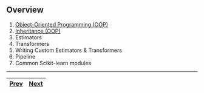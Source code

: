 ## Overview
1. [Object-Oriented Programming (OOP)](./object-oriented-programming.md)
2. [Inheritance (OOP)](./inheritance.md)
3. Estimators
4. Transformers
5. Writing Custom Estimators & Transformers
6. Pipeline
7. Common Scikit-learn modules

---

| [Prev](./index.md)        | [Next](./object-oriented-programming.md)         |
|:------------------------- |-------------------------------------------------:|
